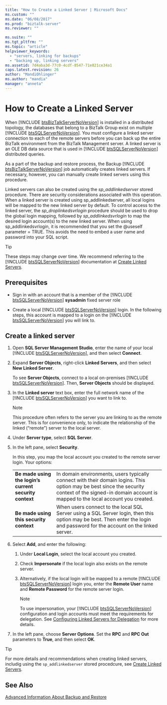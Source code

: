 ```yaml
---
title: "How to Create a Linked Server | Microsoft Docs"
ms.custom: ""
ms.date: "06/08/2017"
ms.prod: "biztalk-server"
ms.reviewer: ""

ms.suite: ""
ms.tgt_pltfrm: ""
ms.topic: "article"
helpviewer_keywords: 
  - "servers, linking for backups"
  - "backing up, linking servers"
ms.assetid: 7d4aba3d-77c0-4cdf-8547-71e821ce34a1
caps.latest.revision: 26
author: "MandiOhlinger"
ms.author: "mandia"
manager: "anneta"
---
```

# How to Create a Linked Server
When [!INCLUDE [btsBizTalkServerNoVersion](../includes/btsbiztalkservernoversion-md.md)] is installed in a distributed topology, the databases that belong to a BizTalk Group exist on multiple [!INCLUDE [btsSQLServerNoVersion](../includes/btssqlservernoversion-md.md)]. You must configure a linked server connection to each of the remote servers before you can back up the entire BizTalk environment from the BizTalk Management server. A linked server is an OLE DB data source that is used in [!INCLUDE [btsSQLServerNoVersion](../includes/btssqlservernoversion-md.md)] distributed queries.  
  
 As a part of the backup and restore process, the Backup [!INCLUDE [btsBizTalkServerNoVersion](../includes/btsbiztalkservernoversion-md.md)] job automatically creates linked servers. If necessary, however, you can manually create linked servers using this procedure.  
  
 Linked servers can also be created using the <em>sp_addlinkedserver</em> stored procedure. There are security considerations associated with this operation. When a linked server is created using sp_addlinkedserver, all local logins will be mapped to the new linked server by default. To control access to the linked server, the <em>sp_droplinkedsvrlogin</em> procedure should be used to drop the global login mapping, followed by <em>sp_addlinkedsvrlogin</em> to map the desired login account(s) to the new linked server. When using sp_addlinkedsvrlogin, it is recommended that you set the @useself parameter = TRUE. This avoids the need to embed a user name and password into your SQL script.  

> [!TIP]
> These steps may change over time. We recommend referring to the [!INCLUDE [btsSQLServerNoVersion](../includes/btssqlservernoversion-md.md)] documentation at [Create Linked Servers](https://docs.microsoft.com/sql/relational-databases/linked-servers/create-linked-servers-sql-server-database-engine).
  
## Prerequisites  
  
- Sign in with an account that is a member of the [!INCLUDE [btsSQLServerNoVersion](../includes/btssqlservernoversion-md.md)] <strong>sysadmin</strong> fixed server role  
  
- Create a local [!INCLUDE [btsSQLServerNoVersion](../includes/btssqlservernoversion-md.md)] login. In the following steps, this account is mapped to a login on the [!INCLUDE [btsSQLServerNoVersion](../includes/btssqlservernoversion-md.md)] you will link to. 
  
## Create a linked server
  
1. Open <strong>SQL Server Management Studio</strong>, enter the name of your local [!INCLUDE [btsSQLServerNoVersion](../includes/btssqlservernoversion-md.md)], and then select <strong>Connect</strong>.  
  
2. Expand **Server Objects**, right-click **Linked Servers**, and then select **New Linked Server**.  

   To see <strong>Server Objects</strong>, connect to a local on-premises [!INCLUDE [btsSQLServerNoVersion](../includes/btssqlservernoversion-md.md)]. Then, <strong>Server Objects</strong> should be displayed.
  
3. In the <strong>Linked server</strong> text box, enter the full network name of the [!INCLUDE [btsSQLServerNoVersion](../includes/btssqlservernoversion-md.md)] you want to link to.  
  
   > [!NOTE]
   >  This procedure often refers to the server you are linking to as the remote server. This is for convenience only, to indicate the relationship of the linked (“remote”) server to the local server.  
  
4. Under **Server type**, select **SQL Server**.  
  
5. In the left pane, select **Security**. 

   In this step, you map the local account you created to the remote server login. Your options: 
    
   | | | 
   |---|---|
   | **Be made using the login’s current security context** | In domain environments, users typically connect with their domain logins. This option may be best since the security context of the signed-in domain account is mapped to the local account you created.|
   | **Be made using this security context** | When users connect to the local SQL Server using a SQL Server login, then this option may be best. Then enter the login and password for the account on the linked server. |


6. Select **Add**, and enter the following: 

   1. Under **Local Login**, select the local account you created. 
   2. Check **Impersonate** if the local login also exists on the remote server. 
   3. Alternatively, if the local login will be mapped to a remote [!INCLUDE [btsSQLServerNoVersion](../includes/btssqlservernoversion-md.md)] login you, enter the <strong>Remote User</strong> name and <strong>Remote Password</strong> for the remote server login.  
  
      > [!NOTE]
      >  To use impersonation, your [!INCLUDE [btsSQLServerNoVersion](../includes/btssqlservernoversion-md.md)] configuration and login accounts must meet the requirements for delegation. See [Configuring Linked Servers for Delegation](https://msdn.microsoft.com/library/ms189580.aspx) for more details.  

7. In the left pane, choose **Server Options**. Set the **RPC** and **RPC Out** parameters to **True**, and then select **OK**. 
 
> [!TIP]
> For more details and recommendations when creating linked servers, includig using the `sp_addlinkedserver` stored procedcure, see [Create Linked Servers](https://docs.microsoft.com/sql/relational-databases/linked-servers/create-linked-servers-sql-server-database-engine).

  
## See Also  
 [Advanced Information About Backup and Restore](../core/advanced-information-about-backup-and-restore1.md)